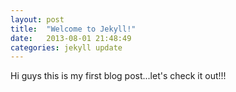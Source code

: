 ```yaml
---
layout: post
title:  "Welcome to Jekyll!"
date:   2013-08-01 21:48:49
categories: jekyll update
---
```


Hi guys this is my first blog post...let's check it out!!!